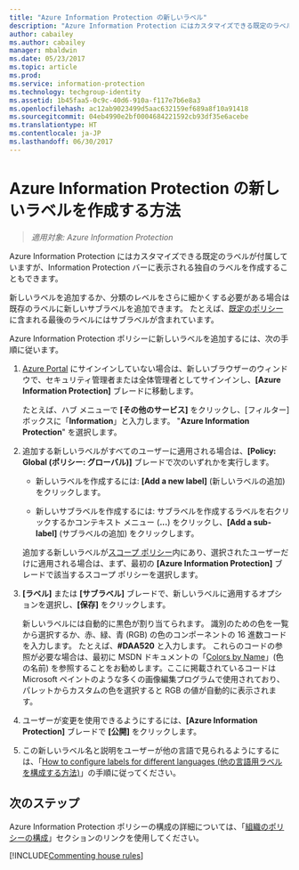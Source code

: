```yaml
---
title: "Azure Information Protection の新しいラベル"
description: "Azure Information Protection にはカスタマイズできる既定のラベルが付属していますが、Information Protection バーに表示される独自のラベルを作成することもできます。"
author: cabailey
ms.author: cabailey
manager: mbaldwin
ms.date: 05/23/2017
ms.topic: article
ms.prod: 
ms.service: information-protection
ms.technology: techgroup-identity
ms.assetid: 1b45faa5-0c9c-40d6-910a-f117e7b6e8a3
ms.openlocfilehash: ac12ab9023499d5aac632159ef689a8f10a91418
ms.sourcegitcommit: 04eb4990e2bf0004684221592cb93df35e6acebe
ms.translationtype: HT
ms.contentlocale: ja-JP
ms.lasthandoff: 06/30/2017
---
```

# Azure Information Protection の新しいラベルを作成する方法
<a id="how-to-create-a-new-label-for-azure-information-protection" class="xliff"></a>

>*適用対象: Azure Information Protection*

Azure Information Protection にはカスタマイズできる既定のラベルが付属していますが、Information Protection バーに表示される独自のラベルを作成することもできます。

新しいラベルを追加するか、分類のレベルをさらに細かくする必要がある場合は既存のラベルに新しいサブラベルを追加できます。 たとえば、[既定のポリシー](configure-policy-default.md)に含まれる最後のラベルにはサブラベルが含まれています。

Azure Information Protection ポリシーに新しいラベルを追加するには、次の手順に従います。

1. [Azure Portal](https://portal.azure.com) にサインインしていない場合は、新しいブラウザーのウィンドウで、セキュリティ管理者または全体管理者としてサインインし、**[Azure Information Protection]** ブレードに移動します。 
    
    たとえば、ハブ メニューで **[その他のサービス]** をクリックし、[フィルター] ボックスに「**Information**」と入力します。 "**Azure Information Protection**" を選択します。

2. 追加する新しいラベルがすべてのユーザーに適用される場合は、**[Policy: Global (ポリシー: グローバル)]** ブレードで次のいずれかを実行します。 

    - 新しいラベルを作成するには: **[Add a new label]** (新しいラベルの追加) をクリックします。

    - 新しいサブラベルを作成するには: サブラベルを作成するラベルを右クリックするかコンテキスト メニュー (**...**) をクリックし、**[Add a sub-label]** (サブラベルの追加) をクリックします。
    
     追加する新しいラベルが[スコープ ポリシー](configure-policy-scope.md)内にあり、選択されたユーザーだけに適用される場合は、まず、最初の **[Azure Information Protection]** ブレードで該当するスコープ ポリシーを選択します。

3. **[ラベル]** または **[サブラベル]** ブレードで、新しいラベルに適用するオプションを選択し、**[保存]** をクリックします。
    
    新しいラベルには自動的に黒色が割り当てられます。 識別のための色を一覧から選択するか、赤、緑、青 (RGB) の色のコンポーネントの 16 進数コードを入力します。 たとえば、**#DAA520** と入力します。 これらのコードの参照が必要な場合は、最初に MSDN ドキュメントの「[Colors by Name](https://msdn.microsoft.com/library/aa358802\(v=vs.85)」(色の名前) を参照することをお勧めします。ここに掲載されているコードは Microsoft ペイントのような多くの画像編集プログラムで使用されており、パレットからカスタムの色を選択すると RGB の値が自動的に表示されます。

4. ユーザーが変更を使用できるようにするには、**[Azure Information Protection]** ブレードで **[公開]** をクリックします。

5. この新しいラベル名と説明をユーザーが他の言語で見られるようにするには、「[How to configure labels for different languages (他の言語用ラベルを構成する方法)](configure-policy-languages.md)」の手順に従ってください。 

## 次のステップ
<a id="next-steps" class="xliff"></a>

Azure Information Protection ポリシーの構成の詳細については、「[組織のポリシーの構成](configure-policy.md#configuring-your-organizations-policy)」セクションのリンクを使用してください。  

[!INCLUDE[Commenting house rules](../includes/houserules.md)]

